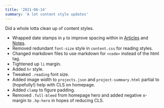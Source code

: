 ```yaml
---
title: '2021-06-14'
summary: 'A lot content style updates'
---
```


Did a whole lotta clean up of content styles.

* Wrapped  date stamps in ```p``` to improve spacing within in [Articles](/articles/) and [Notes](/notes/).
* Removed redundant ```font-size``` style in ```content.css``` for reading styles.
* Changed markdown files to use markdown for ```<code>``` instead of the html tag.
* Tightened up ```li``` margin.
* Added ```hr``` style.
* Tweaked ```.reading``` font size.
* Added image width to ```projects.json``` and ```project-summary.html``` partial to (hopefully!) help with CLS on homepage.
* Added ```clamp``` to figure padding.
* Removed ```.full-bleed``` from homepage hero and added negative x-margin to ```.hp-hero``` in hopes of reducing CLS.

